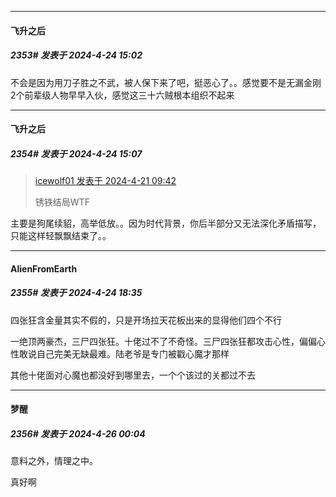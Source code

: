 ﻿
*****

####  飞升之后  
##### 2353#       发表于 2024-4-24 15:02

不会是因为用刀子胜之不武，被人保下来了吧，挺恶心了。。感觉要不是无漏金刚2个前辈级人物早早入伙，感觉这三十六贼根本组织不起来

*****

####  飞升之后  
##### 2354#       发表于 2024-4-24 15:07

<blockquote><a href="httphttps://bbs.saraba1st.com/2b/forum.php?mod=redirect&amp;goto=findpost&amp;pid=64666584&amp;ptid=1539923" target="_blank">icewolf01 发表于 2024-4-21 09:42</a>

锈铁结局WTF</blockquote>
主要是狗尾续貂，高举低放。。因为时代背景，你后半部分又无法深化矛盾描写，只能这样轻飘飘结束了。。


*****

####  AlienFromEarth  
##### 2355#       发表于 2024-4-24 18:35

四张狂含金量其实不假的，只是开场拉天花板出来的显得他们四个不行

一绝顶两豪杰，三尸四张狂。十佬过不了不奇怪。三尸四张狂都攻击心性，偏偏心性敢说自己完美无缺最难。陆老爷是专门被戳心魔才那样

其他十佬面对心魔也都没好到哪里去，一个个该过的关都过不去


*****

####  ⁣梦醒⁡  
##### 2356#       发表于 2024-4-26 00:04

意料之外，情理之中。

真好啊

